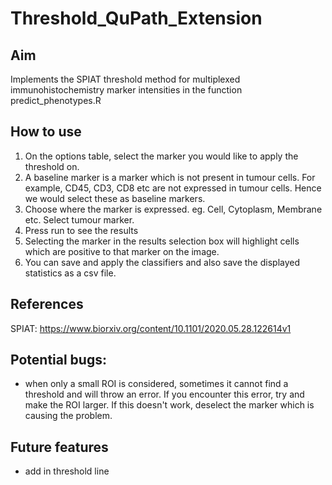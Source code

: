 # Threshold_QuPath_Extension  


## Aim
Implements the SPIAT threshold method for multiplexed immunohistochemistry marker intensities in the function predict_phenotypes.R

## How to use
1. On the options table, select the marker you would like to apply the threshold on. 
2. A baseline marker is a marker which is not present in tumour cells. For example, CD45, CD3, CD8 etc are not expressed in tumour cells. Hence we would select these as baseline markers. 
3. Choose where the marker is expressed. eg. Cell, Cytoplasm, Membrane etc. Select tumour marker. 
4. Press run to see the results
5. Selecting the marker in the results selection box will highlight cells which are positive to that marker on the image. 
6. You can save and apply the classifiers and also save the displayed statistics as a csv file. 

## References
SPIAT: https://www.biorxiv.org/content/10.1101/2020.05.28.122614v1

## Potential bugs:
- when only a small ROI is considered, sometimes it cannot find a threshold and will throw an error. If you encounter this error, try and make the ROI larger. If this doesn't work, deselect the marker which is causing the problem. 

## Future features
- add in threshold line 
